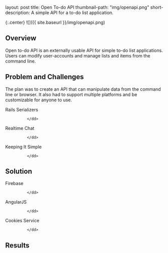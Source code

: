 
layout: post
title: Open To-do API
thumbnail-path: "img/openapi.png"
short-description: A simple API for a to-do list application.


{:.center}
![]({{ site.baseurl }}/img/openapi.png)

## Overview

Open to-do API is an externally usable API for simple to-do list applications. Users can modify user-accounts and manage lists and items from the command line.

## Problem and Challenges

The plan was to create an API that can manipulate data from the command line or browser. It also had to support multiple platforms and be customizable for anyone to use.

<div class="col-all-2">
  <dl>
      <dt class="heading">Rails Serializers</dt>
        <dd class="col-info">

        </dd>
  </dl>
  <dl>
      <dt class="heading">Realtime Chat</dt>
        <dd class="col-info">

        </dd>
  </dl>
  <dl>
      <dt class="heading">Keeping It Simple</dt>
        <dd class="col-info">

        </dd>
  </dl>
</div>

## Solution

<div class="col-all-2">
  <dl>
      <dt class="heading">Firebase</dt>
        <dd class="info-col">

        </dd>
  </dl>
  <dl>
      <dt class="heading">AngularJS</dt>
        <dd class="info-col">

        </dd>
  </dl>
  <dl>
      <dt class="heading">Cookies Service</dt>
        <dd class="info-col">

        </dd>
  </dl>
</div>

## Results
